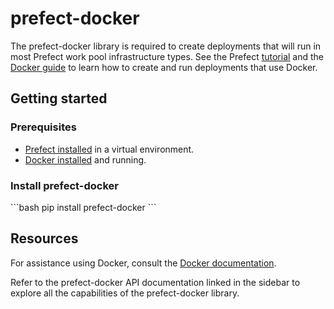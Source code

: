 # prefect-docker

The prefect-docker library is required to create deployments that will run in most Prefect work pool infrastructure types.
See the Prefect [tutorial](https://docs.prefect.io/latest/tutorial/) and the [Docker guide](https://docs.prefect.io/latest/guides/deployment/docker/) to learn how to create and run deployments that use Docker.

## Getting started

### Prerequisites

- [Prefect installed](https://docs.prefect.io/latest/getting-started/installation/) in a virtual environment.
- [Docker installed](https://www.docker.com/) and running.

### Install prefect-docker

<div class="terminal">
```bash
pip install prefect-docker
```
</div>

## Resources

For assistance using Docker, consult the [Docker documentation](https://docs.docker.com/).

Refer to the prefect-docker API documentation linked in the sidebar to explore all the capabilities of the prefect-docker library.
